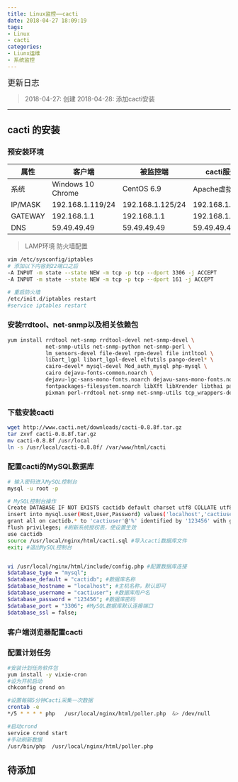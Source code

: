```yaml
---
title: Linux监控——cacti
date: 2018-04-27 18:09:19
tags: 
- Linux
- cacti
categories:
- Liunx运维
- 系统监控
---
```


<font  size=4 face="黑体">更新日志</font> 

> 2018-04-27: 创建
  2018-04-28: 添加cacti安装
  
---

## cacti 的安装

### 预安装环境
属性 | 客户端 | 被监控端 | cacti服务器
---|---|---|---
系统    | Windows 10 Chrome| CentOS 6.9         | Apache虚拟主机
IP/MASK | 192.168.1.119/24 | 192.168.1.125/24  | 192.168.1.200/24 
GATEWAY | 192.168.1.1      | 192.168.1.1       | 192.168.1.1
DNS     | 59.49.49.49      |  59.49.49.49      |59.49.49.49         
> LAMP环境
> 防火墙配置
```bash
vim /etc/sysconfig/iptables
# 添加以下内容到22端口之后
-A INPUT -m state --state NEW -m tcp -p tcp --dport 3306 -j ACCEPT
-A INPUT -m state --state NEW -m tcp -p tcp --dport 161 -j ACCEPT

# 重启防火墙
/etc/init.d/iptables restart  
#service iptables restart
```

### 安装rrdtool、net-snmp以及相关依赖包
```bash
yum install rrdtool net-snmp rrdtool-devel net-snmp-devel \
            net-snmp-utils net-snmp-python net-snmp-perl \ 
            lm_sensors-devel file-devel rpm-devel file intltool \
            libart_lgpl libart_lgpl-devel elfutils pango-devel* \ 
            cairo-devel* mysql-devel Mod_auth_mysql php-mysql \
            cairo dejavu-fonts-common.noarch \
            dejavu-lgc-sans-mono-fonts.noarch dejavu-sans-mono-fonts.noarch \
            fontpackages-filesystem.noarch libXft libXrender libthai pango \
            pixman perl-rrdtool net-snmp net-snmp-utils tcp_wrappers-devel
```

### 下载安装cacti
```bash
wget http://www.cacti.net/downloads/cacti-0.8.8f.tar.gz
tar zxvf cacti-0.8.8f.tar.gz
mv cacti-0.8.8f /usr/local
ln -s /usr/local/cacti-0.8.8f/ /var/www/html/cacti
```

### 配置cacti的MySQL数据库
```bash
# 输入密码进入MySQL控制台
mysql -u root -p 

# MySQL控制台操作
Create DATABASE IF NOT EXISTS cactidb default charset utf8 COLLATE utf8_general_ci; #创建数据库cactidb
insert into mysql.user(Host,User,Password) values('localhost','cactiuser',password('123456')); #创建数据库用户cactiuser 密码 123456
grant all on cactidb.* to 'cactiuser'@'%' identified by '123456' with grant option; #授权用户cactiuser对数据库cactidb完全访问
flush privileges; #刷新系统授权表，使设置生效
use cactidb
source /usr/local/nginx/html/cacti.sql #导入cacti数据库文件
exit; #退出MySQL控制台


vi /usr/local/nginx/html/include/config.php #配置数据库连接
$database_type = "mysql";
$database_default = "cactidb"; #数据库名称
$database_hostname = "localhost"; #主机名称，默认即可
$database_username = "cactiuser"; #数据库用户名
$database_password = "123456"; #数据库密码
$database_port = "3306"; #MySQL数据库默认连接端口
$database_ssl = false;
```

### 客户端浏览器配置cacti


### 配置计划任务

```bash
#安装计划任务软件包
yum install -y vixie-cron 
#设为开机启动
chkconfig crond on 

#设置每隔5分钟Cacti采集一次数据
crontab -e  
*/5 * * * * php   /usr/local/nginx/html/poller.php  &> /dev/null

#启动crond
service crond start 
#手动刷新数据
/usr/bin/php  /usr/local/nginx/html/poller.php
```




## 待添加





